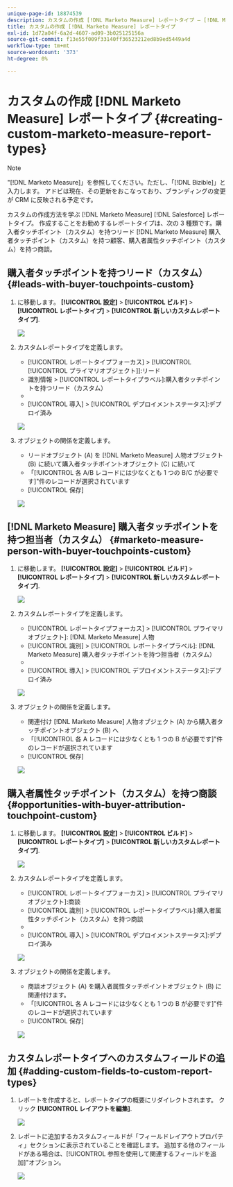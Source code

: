 ```yaml
---
unique-page-id: 18874539
description: カスタムの作成 [!DNL Marketo Measure] レポートタイプ — [!DNL Marketo Measure]  — 製品ドキュメント
title: カスタムの作成 [!DNL Marketo Measure] レポートタイプ
exl-id: 1d72a04f-6a2d-4607-ad09-3b025125156a
source-git-commit: f13e55f009f33140ff36523212ed8b9ed5449a4d
workflow-type: tm+mt
source-wordcount: '373'
ht-degree: 0%

---
```


# カスタムの作成 [!DNL Marketo Measure] レポートタイプ {#creating-custom-marketo-measure-report-types}

>[!NOTE]
>
>&quot;[!DNL Marketo Measure]」を参照してください。ただし、「[!DNL Bizible]」と入力します。 アドビは現在、その更新をおこなっており、ブランディングの変更が CRM に反映される予定です。

カスタムの作成方法を学ぶ [!DNL Marketo Measure] [!DNL Salesforce] レポートタイプ。 作成することをお勧めするレポートタイプは、次の 3 種類です。購入者タッチポイント（カスタム）を持つリード [!DNL Marketo Measure] 購入者タッチポイント（カスタム）を持つ顧客、購入者属性タッチポイント（カスタム）を持つ商談。

## 購入者タッチポイントを持つリード（カスタム） {#leads-with-buyer-touchpoints-custom}

1. に移動します。 **[!UICONTROL 設定]** > **[!UICONTROL ビルド]** > **[!UICONTROL レポートタイプ]** > **[!UICONTROL 新しいカスタムレポートタイプ]**.

   ![](assets/1.png)

1. カスタムレポートタイプを定義します。

   * [!UICONTROL レポートタイプフォーカス] > [!UICONTROL [!UICONTROL プライマリオブジェクト]]:リード
   * 識別情報 > [!UICONTROL レポートタイプラベル]:購入者タッチポイントを持つリード（カスタム）
   * [!UICONTROL カテゴリに保存]:その他のレポート
   * [!UICONTROL 導入] > [!UICONTROL デプロイメントステータス]:デプロイ済み

   ![](assets/2.png)

1. オブジェクトの関係を定義します。

   * リードオブジェクト (A) を [!DNL Marketo Measure] 人物オブジェクト (B) に続いて購入者タッチポイントオブジェクト (C) に続いて
   * 「[!UICONTROL 各 A/B レコードには少なくとも 1 つの B/C が必要です]&quot;件のレコードが選択されています
   * [!UICONTROL 保存]

   ![](assets/3.png)

## [!DNL Marketo Measure] 購入者タッチポイントを持つ担当者（カスタム） {#marketo-measure-person-with-buyer-touchpoints-custom}

1. に移動します。 **[!UICONTROL 設定]** > **[!UICONTROL ビルド]** > **[!UICONTROL レポートタイプ]** > **[!UICONTROL 新しいカスタムレポートタイプ]**.

   ![](assets/4.png)

1. カスタムレポートタイプを定義します。

   * [!UICONTROL レポートタイプフォーカス] > [!UICONTROL プライマリオブジェクト]: [!DNL Marketo Measure] 人物
   * [!UICONTROL 識別] > [!UICONTROL レポートタイプラベル]: [!DNL Marketo Measure] 購入者タッチポイントを持つ担当者（カスタム）
   * [!UICONTROL カテゴリに保存]:その他のレポート
   * [!UICONTROL 導入] > [!UICONTROL デプロイメントステータス]:デプロイ済み

   ![](assets/5.png)

1. オブジェクトの関係を定義します。

   * 関連付け [!DNL Marketo Measure] 人物オブジェクト (A) から購入者タッチポイントオブジェクト (B) へ
   * 「[!UICONTROL 各 A レコードには少なくとも 1 つの B が必要です]&quot;件のレコードが選択されています
   * [!UICONTROL 保存]

   ![](assets/6.png)

## 購入者属性タッチポイント（カスタム）を持つ商談 {#opportunities-with-buyer-attribution-touchpoint-custom}

1. に移動します。 **[!UICONTROL 設定]** > **[!UICONTROL ビルド]** > **[!UICONTROL レポートタイプ]** > **[!UICONTROL 新しいカスタムレポートタイプ]**.

   ![](assets/7.png)

1. カスタムレポートタイプを定義します。

   * [!UICONTROL レポートタイプフォーカス] > [!UICONTROL プライマリオブジェクト]:商談
   * [!UICONTROL 識別] > [!UICONTROL レポートタイプラベル]:購入者属性タッチポイント（カスタム）を持つ商談
   * [!UICONTROL カテゴリに保存]:その他のレポート
   * [!UICONTROL 導入] > [!UICONTROL デプロイメントステータス]:デプロイ済み

   ![](assets/8.png)

1. オブジェクトの関係を定義します。

   * 商談オブジェクト (A) を購入者属性タッチポイントオブジェクト (B) に関連付けます。
   * 「[!UICONTROL 各 A レコードには少なくとも 1 つの B が必要です]&quot;件のレコードが選択されています
   * [!UICONTROL 保存]

   ![](assets/9.png)

## カスタムレポートタイプへのカスタムフィールドの追加 {#adding-custom-fields-to-custom-report-types}

1. レポートを作成すると、レポートタイプの概要にリダイレクトされます。 クリック **[!UICONTROL レイアウトを編集]**.

   ![](assets/10.png)

1. レポートに追加するカスタムフィールドが「フィールドレイアウトプロパティ」セクションに表示されていることを確認します。 追加する他のフィールドがある場合は、[!UICONTROL 参照を使用して関連するフィールドを追加]&quot;オプション。

   ![](assets/11.png)

